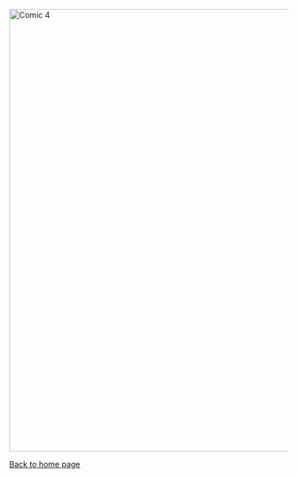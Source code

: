 <img src="https://nicolascuello.github.io/Stellar-MADE/images/comics_FR/comics_fr004.jpeg" alt="Comic 4" width="800"/>

[Back to home page](https://nicolascuello.github.io/Stellar-MADE/)